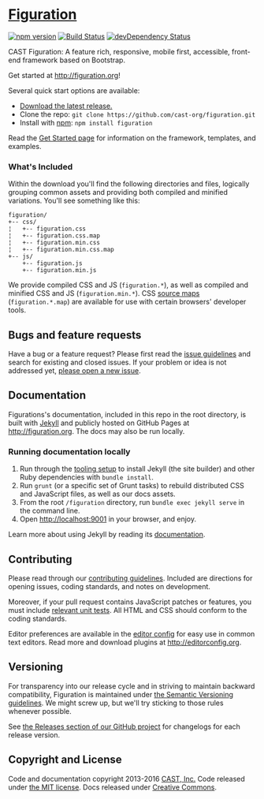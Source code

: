 # [Figuration](http://figuration.org)

[![npm version](https://img.shields.io/npm/v/figuration.svg)](https://www.npmjs.com/package/figuration)
[![Build Status](https://img.shields.io/travis/cast-org/figuration/master.svg)](https://travis-ci.org/cast-org/figuration)
[![devDependency Status](https://img.shields.io/david/dev/cast-org/figuration.svg)](https://david-dm.org/cast-org/figuration#info=devDependencies)

CAST Figuration: A feature rich, responsive, mobile first, accessible, front-end framework based on Bootstrap.

Get started at <http://figuration.org>!

Several quick start options are available:

- [Download the latest release.](https://github.com/cast-org/figuration/archive/v1.0.0.zip)
- Clone the repo: `git clone https://github.com/cast-org/figuration.git`
- Install with [npm](https://www.npmjs.com): `npm install figuration`

Read the [Get Started page](http://figuration.org/get-started/quick-start/) for information on the framework, templates, and examples.


### What's Included

Within the download you'll find the following directories and files, logically grouping common assets and providing both compiled and minified variations. You'll see something like this:

```
figuration/
+-- css/
¦   +-- figuration.css
¦   +-- figuration.css.map
¦   +-- figuration.min.css
¦   +-- figuration.min.css.map
+-- js/
    +-- figuration.js
    +-- figuration.min.js
```

We provide compiled CSS and JS (`figuration.*`), as well as compiled and minified CSS and JS (`figuration.min.*`). CSS [source maps](https://developer.chrome.com/devtools/docs/css-preprocessors) (`figuration.*.map`) are available for use with certain browsers' developer tools.


## Bugs and feature requests

Have a bug or a feature request? Please first read the [issue guidelines](https://github.com/cast-org/figuration/blob/master/CONTRIBUTING.md#using-the-issue-tracker) and search for existing and closed issues. If your problem or idea is not addressed yet, [please open a new issue](https://github.com/cast-org/figuration/issues/new).


## Documentation

Figurations's documentation, included in this repo in the root directory, is built with [Jekyll](http://jekyllrb.com) and publicly hosted on GitHub Pages at <http://figuration.org>. The docs may also be run locally.


### Running documentation locally

1. Run through the [tooling setup](https://github.com/cast-org/figuration/blob/master/docs/getting-started/build-tools.md#tooling-setup) to install Jekyll (the site builder) and other Ruby dependencies with `bundle install`.
2. Run `grunt` (or a specific set of Grunt tasks) to rebuild distributed CSS and JavaScript files, as well as our docs assets.
3. From the root `/figuration` directory, run `bundle exec jekyll serve` in the command line.
4. Open <http://localhost:9001> in your browser, and enjoy.

Learn more about using Jekyll by reading its [documentation](http://jekyllrb.com/docs/home/).


## Contributing

Please read through our [contributing guidelines](https://github.com/cast-org/figuration/blob/master/CONTRIBUTING.md). Included are directions for opening issues, coding standards, and notes on development.

Moreover, if your pull request contains JavaScript patches or features, you must include [relevant unit tests](https://github.com/cast-org/figuration/tree/master/js/tests). All HTML and CSS should conform to the coding standards.

Editor preferences are available in the [editor config](https://github.com/cast-org/figuration/blob/master/.editorconfig) for easy use in common text editors. Read more and download plugins at <http://editorconfig.org>.


## Versioning

For transparency into our release cycle and in striving to maintain backward compatibility, Figuration is maintained under [the Semantic Versioning guidelines](http://semver.org/). We might screw up, but we'll try sticking to those rules whenever possible.

See [the Releases section of our GitHub project](https://github.com/cast-org/figuration/releases) for changelogs for each release version.


## Copyright and License

Code and documentation copyright 2013-2016 [CAST, Inc.](http://www.cast.org) Code released under [the MIT license](https://github.com/cast-org/figuration/blob/master/LICENSE). Docs released under [Creative Commons](https://github.com/cast-org/figuration/blob/master/docs/LICENSE).
